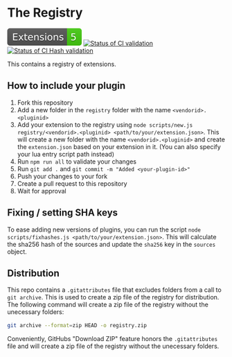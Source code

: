 # The Registry

[![Number of Extensions](./badges/extensions.svg)](./badges/extensions.svg)
[![Status of CI validation](https://github.com/qt-creator/extension-registry/actions/workflows/validate.yml/badge.svg)](https://github.com/qt-creator/extension-registry/actions/workflows/validate.yml)
[![Status of CI Hash validation](https://github.com/qt-creator/extension-registry/actions/workflows/check-hash.yml/badge.svg)](https://github.com/qt-creator/extension-registry/actions/workflows/check-hash.yml)



This contains a registry of extensions.

## How to include your plugin

1. Fork this repository
2. Add a new folder in the `registry` folder with the name `<vendorid>.<pluginid>`
3. Add your extension to the registry using `node scripts/new.js registry/<vendorid>.<pluginid> <path/to/your/extension.json>`. This will create a new folder with the name `<vendorid>.<pluginid>` and create the `extension.json` based on your extension in it. (You can also specify your lua entry script path instead)
4. Run `npm run all` to validate your changes
5. Run `git add .` and `git commit -m "Added <your-plugin-id>"`
6. Push your changes to your fork
7. Create a pull request to this repository
8. Wait for approval

## Fixing / setting SHA keys

To ease adding new versions of plugins, you can run the script
`node scripts/fixhashes.js <path/to/your/extension.json>`.
This will calculate the sha256 hash of the sources and update the
`sha256` key in the `sources` object.

## Distribution

This repo contains a `.gitattributes` file that excludes folders from
a call to `git archive`. This is used to create a zip file of the registry
for distribution. The following command will create a zip file of the registry
without the unecessary folders:

```bash
git archive --format=zip HEAD -o registry.zip
```

Conveniently, GitHubs "Download ZIP" feature honors the `.gitattributes` file
and will create a zip file of the registry without the unecessary folders.
